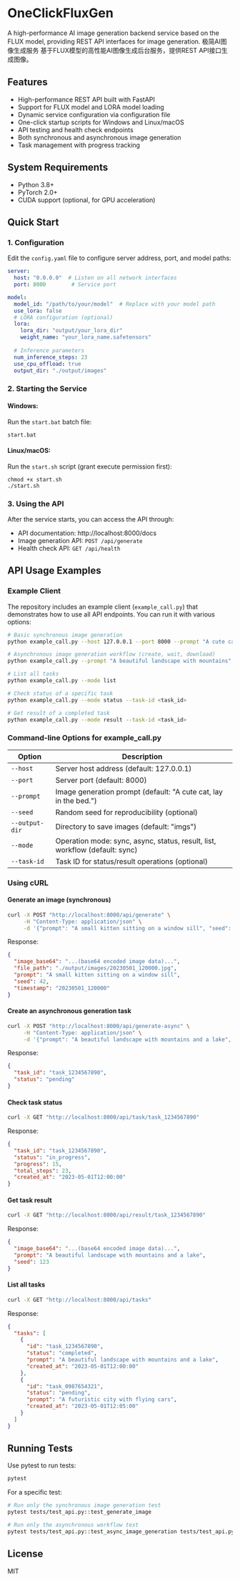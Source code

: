 # OneClickFluxGen

A high-performance AI image generation backend service based on the FLUX model, providing REST API interfaces for image generation.
极简AI图像生成服务
基于FLUX模型的高性能AI图像生成后台服务，提供REST API接口生成图像。

## Features

- High-performance REST API built with FastAPI
- Support for FLUX model and LORA model loading
- Dynamic service configuration via configuration file
- One-click startup scripts for Windows and Linux/macOS
- API testing and health check endpoints
- Both synchronous and asynchronous image generation
- Task management with progress tracking

## System Requirements

- Python 3.8+
- PyTorch 2.0+
- CUDA support (optional, for GPU acceleration)

## Quick Start

### 1. Configuration

Edit the `config.yaml` file to configure server address, port, and model paths:

```yaml
server:
  host: "0.0.0.0"  # Listen on all network interfaces
  port: 8000        # Service port

model:
  model_id: "/path/to/your/model"  # Replace with your model path
  use_lora: false
  # LORA configuration (optional)
  lora:
    lora_dir: "output/your_lora_dir"
    weight_name: "your_lora_name.safetensors"
  
  # Inference parameters
  num_inference_steps: 23
  use_cpu_offload: true
  output_dir: "./output/images"
```

### 2. Starting the Service

#### Windows:

Run the `start.bat` batch file:

```
start.bat
```

#### Linux/macOS:

Run the `start.sh` script (grant execute permission first):

```
chmod +x start.sh
./start.sh
```

### 3. Using the API

After the service starts, you can access the API through:

- API documentation: http://localhost:8000/docs
- Image generation API: `POST /api/generate`
- Health check API: `GET /api/health`

## API Usage Examples

### Example Client

The repository includes an example client (`example_call.py`) that demonstrates how to use all API endpoints. You can run it with various options:

```bash
# Basic synchronous image generation
python example_call.py --host 127.0.0.1 --port 8000 --prompt "A cute cat, lay in the bed." --mode sync

# Asynchronous image generation workflow (create, wait, download)
python example_call.py --prompt "A beautiful landscape with mountains" --mode workflow

# List all tasks
python example_call.py --mode list

# Check status of a specific task
python example_call.py --mode status --task-id <task_id>

# Get result of a completed task
python example_call.py --mode result --task-id <task_id>
```

### Command-line Options for example_call.py

| Option | Description |
|--------|-------------|
| `--host` | Server host address (default: 127.0.0.1) |
| `--port` | Server port (default: 8000) |
| `--prompt` | Image generation prompt (default: "A cute cat, lay in the bed.") |
| `--seed` | Random seed for reproducibility (optional) |
| `--output-dir` | Directory to save images (default: "imgs") |
| `--mode` | Operation mode: sync, async, status, result, list, workflow (default: sync) |
| `--task-id` | Task ID for status/result operations (optional) |

### Using cURL

#### Generate an image (synchronous)

```bash
curl -X POST "http://localhost:8000/api/generate" \
     -H "Content-Type: application/json" \
     -d '{"prompt": "A small kitten sitting on a window sill", "seed": 42}'
```

Response:
```json
{
  "image_base64": "...(base64 encoded image data)...",
  "file_path": "./output/images/20230501_120000.jpg",
  "prompt": "A small kitten sitting on a window sill",
  "seed": 42,
  "timestamp": "20230501_120000"
}
```

#### Create an asynchronous generation task

```bash
curl -X POST "http://localhost:8000/api/generate-async" \
     -H "Content-Type: application/json" \
     -d '{"prompt": "A beautiful landscape with mountains and a lake", "seed": 123}'
```

Response:
```json
{
  "task_id": "task_1234567890",
  "status": "pending"
}
```

#### Check task status

```bash
curl -X GET "http://localhost:8000/api/task/task_1234567890"
```

Response:
```json
{
  "task_id": "task_1234567890",
  "status": "in_progress",
  "progress": 15,
  "total_steps": 23,
  "created_at": "2023-05-01T12:00:00"
}
```

#### Get task result

```bash
curl -X GET "http://localhost:8000/api/result/task_1234567890"
```

Response:
```json
{
  "image_base64": "...(base64 encoded image data)...",
  "prompt": "A beautiful landscape with mountains and a lake",
  "seed": 123
}
```

#### List all tasks

```bash
curl -X GET "http://localhost:8000/api/tasks"
```

Response:
```json
{
  "tasks": [
    {
      "id": "task_1234567890",
      "status": "completed",
      "prompt": "A beautiful landscape with mountains and a lake",
      "created_at": "2023-05-01T12:00:00"
    },
    {
      "id": "task_0987654321",
      "status": "pending",
      "prompt": "A futuristic city with flying cars",
      "created_at": "2023-05-01T12:05:00"
    }
  ]
}
```

## Running Tests

Use pytest to run tests:

```bash
pytest
```

For a specific test:

```bash
# Run only the synchronous image generation test
pytest tests/test_api.py::test_generate_image

# Run only the asynchronous workflow test
pytest tests/test_api.py::test_async_image_generation tests/test_api.py::test_task_progress_and_download
```

## License

MIT 
